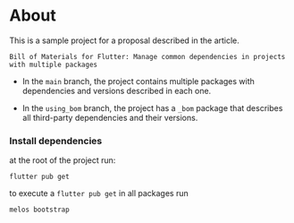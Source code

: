 # About

This is a sample project for a proposal described in the article. 


    Bill of Materials for Flutter: Manage common dependencies in projects with multiple packages


- In the `main` branch, the project contains multiple packages with dependencies and versions described in each one.

- In the `using_bom` branch, the project has a `_bom` package that describes all third-party dependencies and their versions.


### Install dependencies

at the root of the project run:

```shell
flutter pub get
```

to execute a `flutter pub get` in all packages run

```shell
melos bootstrap
```